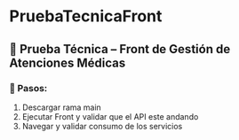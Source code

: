 # PruebaTecnicaFront

## 🧪 Prueba Técnica – Front de Gestión de Atenciones Médicas

### 🎯 Pasos:

1. Descargar rama main
2. Ejecutar Front y validar que el API este andando
3. Navegar y validar consumo de los servicios
